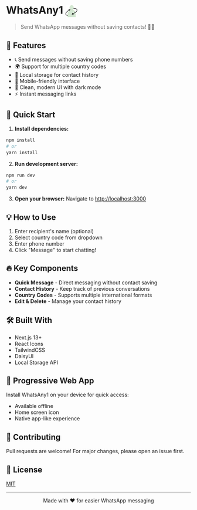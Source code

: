 # WhatsAny1 <img src="public/favicon-32x32.png" alt="WhatsAny1 Logo" style="vertical-align: middle;">

> Send WhatsApp messages without saving contacts! 📱✨

## 🌟 Features

- 📞 Send messages without saving phone numbers
- 🌍 Support for multiple country codes
- 💾 Local storage for contact history
- 📱 Mobile-friendly interface
- 🎨 Clean, modern UI with dark mode
- ⚡ Instant messaging links

## 🚀 Quick Start

1. **Install dependencies:**
```bash
npm install
# or
yarn install
```

2. **Run development server:**
```bash
npm run dev
# or
yarn dev
```

3. **Open your browser:**
Navigate to [http://localhost:3000](http://localhost:3000)

## 💡 How to Use

1. Enter recipient's name (optional)
2. Select country code from dropdown
3. Enter phone number
4. Click "Message" to start chatting!

## 🔥 Key Components

- **Quick Message** - Direct messaging without contact saving
- **Contact History** - Keep track of previous conversations
- **Country Codes** - Supports multiple international formats
- **Edit & Delete** - Manage your contact history

## 🛠️ Built With

- Next.js 13+
- React Icons
- TailwindCSS
- DaisyUI
- Local Storage API

## 📱 Progressive Web App

Install WhatsAny1 on your device for quick access:
- Available offline
- Home screen icon
- Native app-like experience

## 🤝 Contributing

Pull requests are welcome! For major changes, please open an issue first.

## 📄 License

[MIT](https://choosealicense.com/licenses/mit/)

---

<div align="center">
Made with ❤️ for easier WhatsApp messaging
</div>
